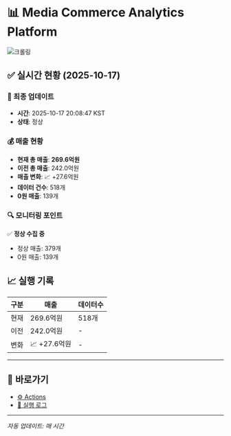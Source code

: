 # 📊 Media Commerce Analytics Platform

![크롤링](https://img.shields.io/badge/크롤링-정상-green)

## ✅ 실시간 현황 (2025-10-17)

### 📍 최종 업데이트
- **시간**: 2025-10-17 20:08:47 KST
- **상태**: 정상

### 💰 매출 현황
- **현재 총 매출**: **269.6억원**
- **이전 총 매출**: 242.0억원
- **매출 변화**: 📈 +27.6억원
- **데이터 건수**: 518개
- **0원 매출**: 139개

### 🔍 모니터링 포인트

✅ **정상 수집 중**
- 정상 매출: 379개
- 0원 매출: 139개


## 📈 실행 기록

| 구분 | 매출 | 데이터수 |
|------|------|----------|
| 현재 | 269.6억원 | 518개 |
| 이전 | 242.0억원 | - |
| 변화 | 📈 +27.6억원 | - |

---

## 🔗 바로가기

- [⚙️ Actions](../../actions)
- [📝 실행 로그](../../actions/workflows/daily_scraping.yml)

---

*자동 업데이트: 매 시간*
